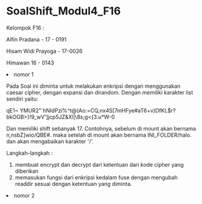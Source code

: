 # SoalShift_Modul4_F16
Kelompok F16 :

Alfin Pradana - 17 - 0191

Hisam Widi Prayoga - 17-0026

Himawan 16 - 0143


<li> nomor 1
  
  Pada Soal ini diminta untuk melakukan enkripsi dengan menggunakan caesar cipher, dengan expansi dan dirandom. Dengan memiliki karakter list sendiri yaitu:
  
  qE1~ YMUR2"`hNIdPzi%^t@(Ao:=CQ,nx4S[7mHFye#aT6+v)DfKL$r?bkOGB>}!9_wV']jcp5JZ&Xl|\8s;g<{3.u*W-0
  
Dan memiliki shift sebanyak 17.
Contohnya, sebelum di mount akan bernama n,nsbZ]wio/QBE#. maka setelah di mount akan bernama INI_FOLDER/halo. dan akan mengabaikan karakter '/'.

Langkah-langkah :
1. membuat encrypt dan decrypt dari ketentuan dari kode cipher yang diberikan
2. memasukan fungsi dari enkripsi kedalam fuse dengan mengubah readdir sesuai dengan ketentuan yang diminta.

<li> nomor 2
  

